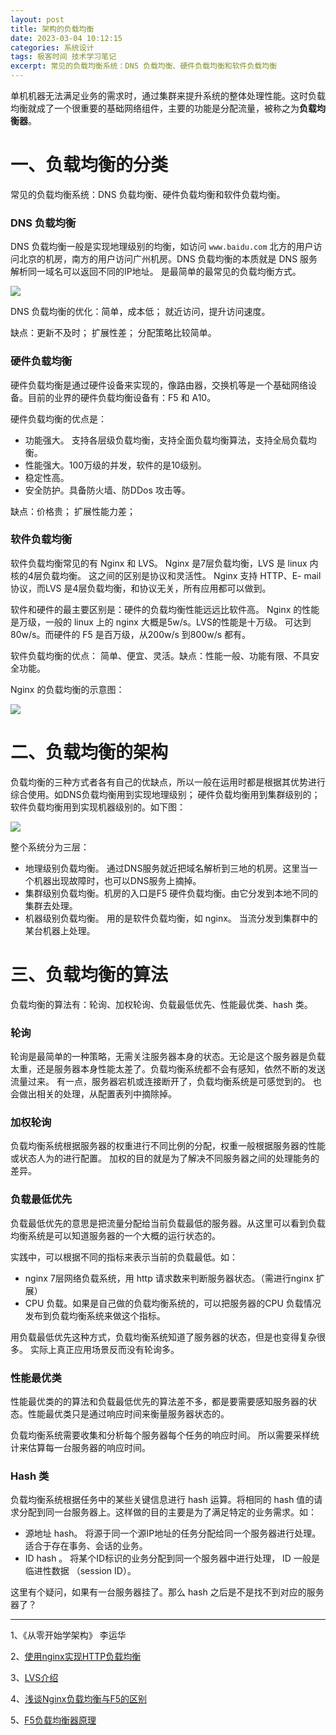 ```yaml
---
layout: post
title: 架构的负载均衡
date: 2023-03-04 10:12:15
categories: 系统设计
tags: 极客时间 技术学习笔记 
excerpt: 常见的负载均衡系统：DNS 负载均衡、硬件负载均衡和软件负载均衡
---
```


单机机器无法满足业务的需求时，通过集群来提升系统的整体处理性能。这时负载均衡就成了一个很重要的基础网络组件，主要的功能是分配流量，被称之为**负载均衡器**。

# 一、负载均衡的分类

常见的负载均衡系统：DNS 负载均衡、硬件负载均衡和软件负载均衡。 

### DNS 负载均衡

DNS 负载均衡一般是实现地理级别的均衡，如访问 `www.baidu.com` 北方的用户访问北京的机房，南方的用户访问广州机房。DNS 负载均衡的本质就是 DNS 服务解析同一域名可以返回不同的IP地址。 是最简单的最常见的负载均衡方式。 

![](/assets/system-design/architecture-design-2023-03-18-11-17-53.png)

 DNS 负载均衡的优化：简单，成本低； 就近访问，提升访问速度。 

缺点：更新不及时； 扩展性差； 分配策略比较简单。 

### 硬件负载均衡

硬件负载均衡是通过硬件设备来实现的，像路由器，交换机等是一个基础网络设备。目前的业界的硬件负载均衡设备有：F5 和 A10。

硬件负载均衡的优点是：

- 功能强大。 支持各层级负载均衡，支持全面负载均衡算法，支持全局负载均衡。 
- 性能强大。100万级的并发，软件的是10级别。
- 稳定性高。
- 安全防护。具备防火墙、防DDos 攻击等。

缺点：价格贵； 扩展性能力差； 

### 软件负载均衡

软件负载均衡常见的有 Nginx 和 LVS。 Nginx  是7层负载均衡，LVS 是 linux 内核的4层负载均衡。 这之间的区别是协议和灵活性。 Nginx 支持 HTTP、E- mail 协议，而LVS 是4层负载均衡，和协议无关，所有应用都可以做到。 

软件和硬件的最主要区别是：硬件的负载均衡性能远远比软件高。 Nginx 的性能是万级，一般的 linux 上的 nginx 大概是5w/s。LVS的性能是十万级。 可达到80w/s。而硬件的 F5 是百万级，从200w/s 到800w/s 都有。 

软件负载均衡的优点： 简单、便宜、灵活。缺点：性能一般、功能有限、不具安全功能。 

Nginx 的负载均衡的示意图：

![](/assets/system-design/architecture-design-2023-03-18-20-06-27.png)

# 二、负载均衡的架构

负载均衡的三种方式者各有自己的优缺点，所以一般在运用时都是根据其优势进行综合使用。如DNS负载均衡用到实现地理级别； 硬件负载均衡用到集群级别的； 软件负载均衡用到实现机器级别的。如下图：

![](./assets/system-design/architecture-design-2023-03-18-20-11-15.png)

整个系统分为三层：

- 地理级别负载均衡。 通过DNS服务就近把域名解析到三地的机房。这里当一个机器出现故障时，也可以DNS服务上摘掉。
- 集群级别负载均衡。机房的入口是F5 硬件负载均衡。由它分发到本地不同的集群去处理。 
- 机器级别负载均衡。 用的是软件负载均衡，如 nginx。 当流分发到集群中的某台机器上处理。 

# 三、负载均衡的算法

负载均衡的算法有：轮询、加权轮询、负载最低优先、性能最优类、hash 类。

### 轮询

轮询是最简单的一种策略，无需关注服务器本身的状态。无论是这个服务器是负载太重，还是服务器本身性能太差了。负载均衡系统都不会有感知，依然不断的发送流量过来。 有一点，服务器宕机或连接断开了，负载均衡系统是可感觉到的。 也会做出相关的处理，从配置表列中摘除掉。 

### 加权轮询

负载均衡系统根据服务器的权重进行不同比例的分配，权重一般根据服务器的性能或状态人为的进行配置。 加权的目的就是为了解决不同服务器之间的处理能务的差异。

### 负载最低优先

负载最低优先的意思是把流量分配给当前负载最低的服务器。从这里可以看到负载均衡系统是可以知道服务器的一个大概的运行状态的。 

实践中，可以根据不同的指标来表示当前的负载最低。如：

- nginx 7层网络负载系统，用 http 请求数来判断服务器状态。（需进行nginx 扩展）
- CPU 负载。如果是自己做的负载均衡系统的，可以把服务器的CPU 负载情况发布到负载均衡系统来做这个指标。 

用负载最低优先这种方式，负载均衡系统知道了服务器的状态，但是也变得复杂很多。 实际上真正应用场景反而没有轮询多。 

### 性能最优类

性能最优类的的算法和负载最低优先的算法差不多，都是要需要感知服务器的状态。性能最优类只是通过响应时间来衡量服务器状态的。 

负载均衡系统需要收集和分析每个服务器每个任务的响应时间。 所以需要采样统计来估算每一台服务器的响应时间。

### Hash 类

负载均衡系统根据任务中的某些关键信息进行 hash 运算。将相同的 hash 值的请求分配到同一台服务器上。这样做的目的主要是为了满足特定的业务需求。如：

-  源地址 hash。 将源于同一个源IP地址的任务分配给同一个服务器进行处理。 适合于存在事务、会话的业务。 
-  ID hash  。 将某个ID标识的业务分配到同一个服务器中进行处理， ID 一般是临进性数据 （session ID）。

这里有个疑问，如果有一台服务器挂了。那么 hash 之后是不是找不到对应的服务器了？  

-----

1、《从零开始学架构》 李运华

2、[使用nginx实现HTTP负载均衡](https://skyao.gitbooks.io/learning-nginx/content/documentation/HTTP_load_balancer.html)

3、[LVS介绍](https://superproxy.github.io/docs/lvs/index.html)

4、[浅谈Nginx负载均衡与F5的区别](https://zhuanlan.zhihu.com/p/23161920)

5、[F5负载均衡器原理](https://developer.aliyun.com/article/502736)